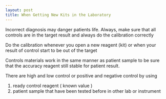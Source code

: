 ```yaml
---
layout: post
title: When Getting New Kits in the Laboratory
---
```


Incorrect diagnosis may danger patients life. Always,  make sure that all controls are in the target result and always do the calibration correctly

Do the calibration whenever you open a new reagent (kit) or when your result of control start to be out of the target

Controls materials work in the same manner as patient sample to be sure that the accuracy reagent still stable for patient result.

There are high and low control or positive and negative control by using 

1. ready control reagent ( known value )
2. patient sample that have been tested before in other lab or instrument
